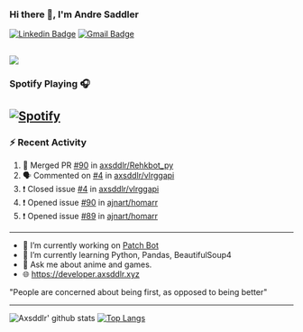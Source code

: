 ### Hi there 👋, I'm Andre Saddler
[![Linkedin Badge](https://img.shields.io/badge/-andrexsaddler-blue?style=flat-square&logo=Linkedin&logoColor=white&link=https://www.linkedin.com/in/andrexsaddler/)](https://www.linkedin.com/in/andrexsaddler/)
[![Gmail Badge](https://img.shields.io/badge/-contact@rehkloos.com-c14438?style=flat-square&logo=Gmail&logoColor=white&link=mailto:contact@rehkloos.com)](mailto:contact@rehkloos.com)

![](https://komarev.com/ghpvc/?username=axsddlr&color=dc143c)
---
### Spotify Playing 🎧

[![Spotify](https://novatorem.rehkloos.vercel.app/api/spotify)](https://open.spotify.com/user/Rehkloos)
---

### :zap: Recent Activity

<!--START_SECTION:activity-->
1. 🎉 Merged PR [#90](https://github.com/axsddlr/Rehkbot_py/pull/90) in [axsddlr/Rehkbot_py](https://github.com/axsddlr/Rehkbot_py)
2. 🗣 Commented on [#4](https://github.com/axsddlr/vlrggapi/issues/4) in [axsddlr/vlrggapi](https://github.com/axsddlr/vlrggapi)
3. ❗️ Closed issue [#4](https://github.com/axsddlr/vlrggapi/issues/4) in [axsddlr/vlrggapi](https://github.com/axsddlr/vlrggapi)
4. ❗️ Opened issue [#90](https://github.com/ajnart/homarr/issues/90) in [ajnart/homarr](https://github.com/ajnart/homarr)
5. ❗️ Opened issue [#89](https://github.com/ajnart/homarr/issues/89) in [ajnart/homarr](https://github.com/ajnart/homarr)
<!--END_SECTION:activity-->

---

- 🔭 I’m currently working on [Patch Bot](https://github.com/axsddlr/patch_bot)
- 🌱 I’m currently learning Python, Pandas, BeautifulSoup4
- 💬 Ask me about anime and games.
- 🌐 https://developer.axsddlr.xyz

"People are concerned about being first, as opposed to being better"

---
![Axsddlr' github stats](https://github-readme-stats.vercel.app/api?username=axsddlr&count_private=true)
[![Top Langs](https://github-readme-stats.vercel.app/api/top-langs/?username=axsddlr&layout=compact)](https://github.com/anuraghazra/github-readme-stats)
